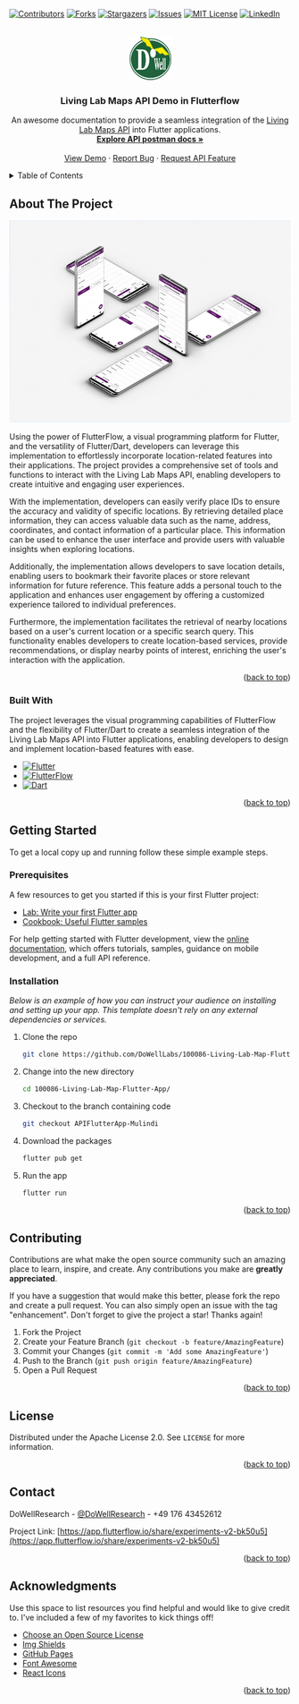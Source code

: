 
<a name="readme-top"></a>

[![Contributors][contributors-shield]][contributors-url]
[![Forks][forks-shield]][forks-url]
[![Stargazers][stars-shield]][stars-url]
[![Issues][issues-shield]][issues-url]
[![MIT License][license-shield]][license-url]
[![LinkedIn][linkedin-shield]][linkedin-url]



<!-- PROJECT LOGO -->
<br />
<div align="center">
  <a href="https://github.com/othneildrew/Best-README-Template">
    <img src="images/logo.png" alt="Logo" width="80" height="80">
  </a>

  <h3 align="center">Living Lab Maps API Demo in Flutterflow</h3>

  <p align="center">
    An awesome documentation to provide a seamless integration of the <a href="https://github.com/DoWellUXLab/Living-Lab-Maps">Living Lab Maps API</a> into Flutter applications.
    <br />
    <a href="https://documenter.getpostman.com/view/25619963/2s93mBwJbH"><strong>Explore API postman docs »</strong></a>
    <br />
    <br />
    <a href="https://app.flutterflow.io/run/ELvrelyr8OhVuXTMX9JU">View Demo</a>
    ·
    <a href="https://github.com/DoWellLabs/100086-Living-Lab-Map-Flutter-App/issues">Report Bug</a>
    ·
    <a href="https://github.com/DoWellUXLab/Living-Lab-Maps/issues">Request API Feature</a>
  </p>
</div>



<!-- TABLE OF CONTENTS -->
<details>
  <summary>Table of Contents</summary>
  <ol>
    <li>
      <a href="#about-the-project">About The Project</a>
      <ul>
        <li><a href="#built-with">Built With</a></li>
      </ul>
    </li>
    <li>
      <a href="#getting-started">Getting Started</a>
      <ul>
        <li><a href="#prerequisites">Prerequisites</a></li>
        <li><a href="#installation">Installation</a></li>
      </ul>
    </li>
    <li><a href="#contributing">Contributing</a></li>
    <li><a href="#license">License</a></li>
    <li><a href="#contact">Contact</a></li>
    <li><a href="#acknowledgments">Acknowledgments</a></li>
  </ol>
</details>



<!-- ABOUT THE PROJECT -->
## About The Project

[![Product Name Screen Shot][product-screenshot]](https://app.flutterflow.io/run/ELvrelyr8OhVuXTMX9JU)

Using the power of FlutterFlow, a visual programming platform for Flutter, and the versatility of Flutter/Dart, developers can leverage this implementation to effortlessly incorporate location-related features into their applications. The project provides a comprehensive set of tools and functions to interact with the Living Lab Maps API, enabling developers to create intuitive and engaging user experiences.

With the implementation, developers can easily verify place IDs to ensure the accuracy and validity of specific locations. By retrieving detailed place information, they can access valuable data such as the name, address, coordinates, and contact information of a particular place. This information can be used to enhance the user interface and provide users with valuable insights when exploring locations.

Additionally, the implementation allows developers to save location details, enabling users to bookmark their favorite places or store relevant information for future reference. This feature adds a personal touch to the application and enhances user engagement by offering a customized experience tailored to individual preferences.

Furthermore, the implementation facilitates the retrieval of nearby locations based on a user's current location or a specific search query. This functionality enables developers to create location-based services, provide recommendations, or display nearby points of interest, enriching the user's interaction with the application.

<p align="right">(<a href="#readme-top">back to top</a>)</p>



### Built With

The project leverages the visual programming capabilities of FlutterFlow and the flexibility of Flutter/Dart to create a seamless integration of the Living Lab Maps API into Flutter applications, enabling developers to design and implement location-based features with ease.

* [![Flutter][Flutter]][Flutter-url]
* [![FlutterFlow][FlutterFlow]][FlutterFlow-url]
* [![Dart][Dart]][Dart-url]

<p align="right">(<a href="#readme-top">back to top</a>)</p>



<!-- GETTING STARTED -->
## Getting Started

To get a local copy up and running follow these simple example steps.

### Prerequisites

A few resources to get you started if this is your first Flutter project:

- [Lab: Write your first Flutter app](https://docs.flutter.dev/get-started/codelab)
- [Cookbook: Useful Flutter samples](https://docs.flutter.dev/cookbook)

For help getting started with Flutter development, view the
[online documentation](https://docs.flutter.dev/), which offers tutorials,
samples, guidance on mobile development, and a full API reference.

### Installation

_Below is an example of how you can instruct your audience on installing and setting up your app. This template doesn't rely on any external dependencies or services._

1. Clone the repo
   ```sh
   git clone https://github.com/DoWellLabs/100086-Living-Lab-Map-Flutter-App.git
   ```
2. Change into the new directory
   ```sh
   cd 100086-Living-Lab-Map-Flutter-App/
   ```
3. Checkout to the branch containing code
   ```sh
   git checkout APIFlutterApp-Mulindi
   ```
4. Download the packages
   ```sh
   flutter pub get
   ```
4. Run the app
   ```sh
   flutter run
   ```


<p align="right">(<a href="#readme-top">back to top</a>)</p>



<!-- CONTRIBUTING -->
## Contributing

Contributions are what make the open source community such an amazing place to learn, inspire, and create. Any contributions you make are **greatly appreciated**.

If you have a suggestion that would make this better, please fork the repo and create a pull request. You can also simply open an issue with the tag "enhancement".
Don't forget to give the project a star! Thanks again!

1. Fork the Project
2. Create your Feature Branch (`git checkout -b feature/AmazingFeature`)
3. Commit your Changes (`git commit -m 'Add some AmazingFeature'`)
4. Push to the Branch (`git push origin feature/AmazingFeature`)
5. Open a Pull Request

<p align="right">(<a href="#readme-top">back to top</a>)</p>



<!-- LICENSE -->
## License

Distributed under the Apache License 2.0. See `LICENSE` for more information.

<p align="right">(<a href="#readme-top">back to top</a>)</p>



<!-- CONTACT -->
## Contact

DoWellResearch - [@DoWellResearch](https://twitter.com/DoWellResearch) - +49 176 43452612

Project Link: [https://app.flutterflow.io/share/experiments-v2-bk50u5](https://app.flutterflow.io/share/experiments-v2-bk50u5)

<p align="right">(<a href="#readme-top">back to top</a>)</p>



<!-- ACKNOWLEDGMENTS -->
## Acknowledgments

Use this space to list resources you find helpful and would like to give credit to. I've included a few of my favorites to kick things off!

* [Choose an Open Source License](https://choosealicense.com)
* [Img Shields](https://shields.io)
* [GitHub Pages](https://pages.github.com)
* [Font Awesome](https://fontawesome.com)
* [React Icons](https://react-icons.github.io/react-icons/search)

<p align="right">(<a href="#readme-top">back to top</a>)</p>



<!-- MARKDOWN LINKS & IMAGES -->
<!-- https://www.markdownguide.org/basic-syntax/#reference-style-links -->
[contributors-shield]: https://img.shields.io/github/contributors/DoWellLabs/100086-Living-Lab-Map-Flutter-App.svg?style=for-the-badge
[contributors-url]: https://github.com/DoWellLabs/100086-Living-Lab-Map-Flutter-App/graphs/contributors
[forks-shield]: https://img.shields.io/github/forks/DoWellLabs/100086-Living-Lab-Map-Flutter-App.svg?style=for-the-badge
[forks-url]: https://github.com/DoWellLabs/100086-Living-Lab-Map-Flutter-App/network/members
[stars-shield]: https://img.shields.io/github/stars/DoWellLabs/100086-Living-Lab-Map-Flutter-App.svg?style=for-the-badge
[stars-url]: https://github.com/DoWellLabs/100086-Living-Lab-Map-Flutter-App/stargazers
[issues-shield]: https://img.shields.io/github/issues/DoWellLabs/100086-Living-Lab-Map-Flutter-App.svg?style=for-the-badge
[issues-url]: https://github.com/DoWellLabs/100086-Living-Lab-Map-Flutter-App/issues
[license-shield]: https://img.shields.io/github/license/DoWellLabs/100086-Living-Lab-Map-Flutter-App.svg?style=for-the-badge
[license-url]: https://github.com/DoWellLabs/100086-Living-Lab-Map-Flutter-App/blob/main/LICENSE
[linkedin-shield]: https://img.shields.io/badge/-LinkedIn-black.svg?style=for-the-badge&logo=linkedin&colorB=555
[linkedin-url]: https://www.linkedin.com/company/dowell-research-uk-limited/
[product-screenshot]: images/screenshot.png
[Flutter]: https://img.shields.io/badge/Flutter-blue?style=for-the-badge&logo=flutter&logoColor=white
[Flutter-url]: https://flutter.dev/
[FlutterFlow]: https://img.shields.io/badge/FlutterFlow-black?style=for-the-badge&logo=Flutterflo&logoColor=4839e3
[FlutterFlow-url]:https://flutterflow.io/
[Dart]: https://img.shields.io/badge/dart-black?style=for-the-badge&logo=dart&logoColor=blue
[Dart-url]: https://dart.dev/
